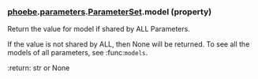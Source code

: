 ### [phoebe](phoebe.md).[parameters](phoebe.parameters.md).[ParameterSet](phoebe.parameters.ParameterSet.md).model (property)




Return the value for model if shared by ALL Parameters.

If the value is not shared by ALL, then None will be returned.  To see
all the models of all parameters, see :func:`models`.

:return: str or None

